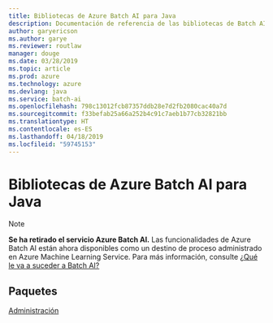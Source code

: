 ```yaml
---
title: Bibliotecas de Azure Batch AI para Java
description: Documentación de referencia de las bibliotecas de Batch AI para Java
author: garyericson
ms.author: garye
ms.reviewer: routlaw
manager: douge
ms.date: 03/28/2019
ms.topic: article
ms.prod: azure
ms.technology: azure
ms.devlang: java
ms.service: batch-ai
ms.openlocfilehash: 798c13012fcb87357ddb28e7d2fb2080cac40a7d
ms.sourcegitcommit: f33befab25a66a252b4c91c7aeb1b77cb32821bb
ms.translationtype: HT
ms.contentlocale: es-ES
ms.lasthandoff: 04/18/2019
ms.locfileid: "59745153"
---
```

# <a name="azure-batch-ai-libraries-for-java"></a>Bibliotecas de Azure Batch AI para Java

>[!Note]
>**Se ha retirado el servicio Azure Batch AI.** Las funcionalidades de Azure Batch AI están ahora disponibles como un destino de proceso administrado en Azure Machine Learning Service. Para más información, consulte [¿Qué le va a suceder a Batch AI?](https://aka.ms/batchai-retirement)

## <a name="packages"></a>Paquetes

[Administración](/java/api/overview/azure/batchai/management)